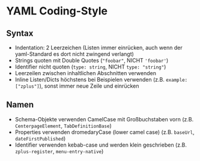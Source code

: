 # YAML Coding-Style

## Syntax

-   Indentation: 2 Leerzeichen (Listen immer einrücken, auch wenn der
    yaml-Standard es dort nicht zwingend verlangt)
-   Strings quoten mit Double Quotes (`"foobar"`, NICHT `'foobar'`)
-   Identifier nicht quoten (`type: string`, NICHT `type: "string"`)
-   Leerzeilen zwischen inhaltlichen Abschnitten verwenden
-   Inline Listen/Dicts höchstens bei Beispielen verwenden (z.B.
    `example: ["zplus"]`), sonst immer neue Zeile und einrücken

## Namen

-   Schema-Objekte verwenden CamelCase mit Großbuchstaben vorn (z.B.
    `CenterpageElement`, `TabDefinitionBase`)
-   Properties verwenden dromedaryCase (lower camel case) (z.B.
    `baseUrl`, `dateFirstPublished`)
-   Identifier verwenden kebab-case und werden klein geschrieben (z.B.
    `zplus-register`, `menu-entry-native`)
